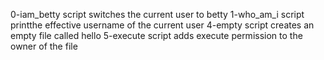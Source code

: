 0-iam_betty script switches the current user to betty
1-who_am_i script printthe effective username of the current user
4-empty script creates an empty file called hello
5-execute script adds execute permission to the owner of the file
